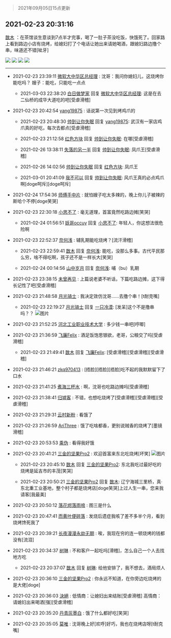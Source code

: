 > 2021年09月05日15点更新
<link rel="stylesheet" href="https://cdn.jsdelivr.net/gh/taotie6/sampleJSON@main/css/photo_show.css">


 ## 2021-02-23 20:31:16 

 [㪚木](https://www.coolapk.com/feed/25074795?shareKey=MTNlZTEzZTM2Y2Q1NjEzMTc3Y2I~) ：在茶馆谈生意谈到7点半才完事，喝了一肚子茶没吃饭，快饿死了。回家路上看到路边小店有烧烤，给媳妇打了个电话让她出来请她喝酒，跟媳妇路边撸个串，味道还不错[呲牙] 

<div class="album">
<img class="img-item" src="https://image.coolapk.com/feed/2021/0223/20/1081091_f9009826_3471_6665@2494x3325.jpeg" />
<img class="img-item" src="https://image.coolapk.com/feed/2021/0223/20/1081091_7ed783af_3471_6667@3325x2494.jpeg" />
<img class="img-item" src="https://image.coolapk.com/feed/2021/0223/20/1081091_6f7fcda6_3471_6669@3325x2494.jpeg" />
<img class="img-item" src="https://image.coolapk.com/feed/2021/0223/20/1081091_4bd0405d_3471_6671@2494x3325.jpeg" />
</div>

 ------- 

- 2021-02-23 23:39:11 [微软大中华区总经理](uid=928491) : 沈哥：我问你媳妇儿，这烧烤你能吃吗？
嫂子：能吃，只能吃一点点 

    - 2021-03-03 22:38:20 [白日做梦家](uid=2256558) 回复 [微软大中华区总经理](uid=928491): 这是在去二仙桥的成华大道吃的吧[受虐滑稽] 

- 2021-02-23 20:42:54 [yang19875](uid=1093873) : 话说第一次见到烤鸡爪的 

    - 2021-02-23 20:48:30 [帅到让你失眠](uid=458826) 回复 [yang19875](uid=1093873): 武汉有一家店鸡爪真的好吃，每次去都点[受虐滑稽] 

    - 2021-02-23 21:12:58 [红色方块](uid=825268) 回复 [帅到让你失眠](uid=458826): 在哪[受虐滑稽] 

    - 2021-02-26 13:38:11 [失落的另一半](uid=3406097) 回复 [帅到让你失眠](uid=458826): 凤爪王[受虐滑稽] 

    - 2021-02-26 14:02:56 [帅到让你失眠](uid=458826) 回复 [红色方块](uid=825268): 凤爪王 

    - 2021-03-01 20:41:09 [我不可以](uid=1078113) 回复 [帅到让你失眠](uid=458826): 风爪王真的必点鸡爪啊[doge呵斥][doge呵斥] 

- 2021-02-24 17:54:36 [师傅手中片](uid=1467971) : 就怕嫂子吃太多辣的，晚上你儿子被辣的斯哈个不停[doge笑哭] 

- 2021-02-23 22:30:18 [小思不了](uid=1224372) : 毫无道理，首富竟然吃路边摊[笑哭] 

    - 2021-02-24 01:56:51 [妖哥occuy](uid=1388591) 回复 [小思不了](uid=1224372): 年轻人，你这想法很危险啊 

- 2021-02-23 22:52:37 [奈何浅](uid=1884562) : 辅乳期能吃烧烤？[流汗滑稽] 

    - 2021-02-23 22:59:41 [㪚木](uid=1081091) 回复 [奈何浅](uid=1884562): 能吃，没那么多事。古代平民那么穷，啥不得吃啊，孩子还不是一样长大[笑哭] 

    - 2021-02-24 00:14:56 [山中岁月](uid=2158518) 回复 [奈何浅](uid=1884562): 哺（bu）乳期 

- 2021-02-23 23:38:15 [未曾再见](uid=666403) : 上篇说老婆不听话，下篇吃路边摊，这下得长记性了吧[受虐滑稽] 

- 2021-02-23 21:48:58 [月光骑士](uid=2632367) : 我决定效仿沈哥……去撸个串！[t耐克嘴] 

    - 2021-02-23 22:19:27 [月光骑士](uid=2632367) 回复 [一只冷漠](uid=1093163): [发呆]这个不是撸串吗？？ ![图片](https://image.coolapk.com/feed/2021/0223/22/2632367_9966_9113@828x540.jpg)

- 2021-02-23 21:52:25 [河北工业职业技术大学](uid=3415552) : 多少钱一串吧[哼唧] 

- 2021-02-23 21:36:59 [飞廉Felix](uid=900024) : 酒足饭饱思银欲，老哥，公粮交了吗[受虐滑稽] 

    - 2021-02-23 21:49:41 [㪚木](uid=1081091) 回复 [飞廉Felix](uid=900024): [受虐滑稽][受虐滑稽][受虐滑稽] 

- 2021-02-23 21:46:21 [zkq970413](uid=1309703) : [捂脸][捂脸][捂脸]吃不起的我默默留下了口水 

- 2021-02-23 21:41:25 [煮海三杯水](uid=695018) : 啊，沈哥也吃路边摊吗[受虐滑稽] 

- 2021-02-23 21:38:41 [归墟客](uid=3287587) : 不错，也想吃烧烤了[受虐滑稽][受虐滑稽][受虐滑稽] 

- 2021-02-23 21:29:31 [云村新粉](uid=809098) : 看饿了 

- 2021-02-23 21:26:59 [AriThree](uid=1560115) : 饿了吃啥都香，更别说贼香的烧烤了[墨镜滑稽] 

- 2021-02-23 20:53:53 [乘伪](uid=3843637) : 看得我好饿 

- 2021-02-23 20:41:21 [三金的坚果Pro2](uid=1554087) : 欢迎首富来东北吃烧烤[坏笑] ![图片](https://image.coolapk.com/feed/2021/0223/20/1554087_81548e58_4078_494@3325x2494.jpeg)

    - 2021-02-23 20:45:10 [㪚木](uid=1081091) 回复 [三金的坚果Pro2](uid=1554087): 东北我吃过最好吃的烧烤是延吉市的丰茂[笑哭] 

    - 2021-02-23 20:50:21 [三金的坚果Pro2](uid=1554087) 回复 [㪚木](uid=1081091): 辽宁海城三里桥，真·东北重工业基地，整个村子都是烧烤店[doge笑哭]上过人生一串，您来我请客[我最美] 

- 2021-02-23 20:50:12 [落花烬落雨啼](uid=1966083) : 图三是什么 

- 2021-02-23 20:47:41 [而黄叶便碎落](uid=2845514) : 发烧后遗症我咳了差不多半个月，看到烧烤馋死我了 

- 2021-02-23 20:39:21 [长夜漫漫永劫无期](uid=3800103) : 唉，我现在穷的连一顿烧烤的钱都没有[流泪] 

- 2021-02-23 20:34:37 [树琳](uid=1807052) : 不和客户一起吃吗[滑稽]，怎么自己一个人去找地方吃 

    - 2021-02-23 20:37:07 [㪚木](uid=1081091) 回复 [树琳](uid=1807052): 给他安排了，我不想去，酒局烦人 

- 2021-02-23 20:36:10 [三金的坚果Pro2](uid=1554087) : 你永远不知道，在你旁边吃烧烤的是大佬[doge] 

- 2021-02-23 20:36:03 [決絕](uid=2288436) : 低情商：让媳妇出来结账[受虐滑稽]
高情商：请媳妇出来喝酒[强][受虐滑稽] 

- 2021-02-23 20:35:20 [丹青灰墨白](uid=2140945) : 饿了什么都好吃[笑哭] 

- 2021-02-23 20:35:05 [莫唯](uid=2115906) : 沈哥晚上好[欢呼]好巧，我也在烧烤店呀[t耐克嘴] 

